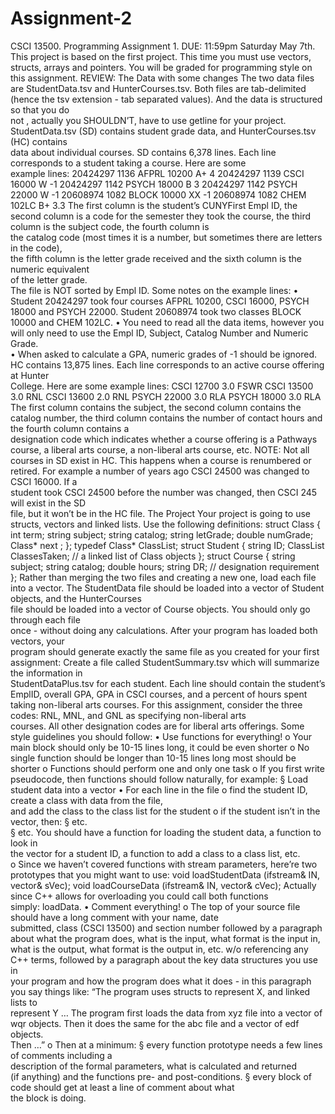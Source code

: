 # Assignment-2

CSCI	13500.	Programming	Assignment	1.
DUE:	11:59pm	Saturday May 7th.
This	project	is	based	on	the	first	project.	This	time	you	must	use	vectors,	structs,	arrays	and	
pointers.	You	will	be	graded	for	programming	style on	this	assignment.	
REVIEW:	The	Data with	some	changes
The	two	data	files	are	StudentData.tsv and	HunterCourses.tsv. Both	files	are	tab-delimited	
(hence	the	tsv extension	- tab	separated	values).	And	the	data	is	structured	so	that	you	do	
not	,	actually	you	SHOULDN’T,	have	to	use	getline	for your	project.
StudentData.tsv	(SD) contains	student	grade	data,	and	HunterCourses.tsv	(HC) contains	
data	about	individual	courses.
SD contains	6,378	lines.	Each	line	corresponds	to	a	student	taking	a	course.	Here	are	some	
example	lines:
20424297 1136				AFPRL 10200 A+ 4
20424297 1139				CSCI 16000 W -1
20424297 1142				PSYCH 18000 B 3
20424297 1142				PSYCH 22000 W -1
20608974 1082				BLOCK 10000 XX -1
20608974 1082				CHEM 102LC B+ 3.3
The	first	column	is	the	student’s	CUNYFirst	Empl	ID,	the	second	column	is	a	code	for	the	
semester	they	took	the	course,	the	third	column	is	the	subject	code,	the	fourth	column	is	
the	catalog	code	(most	times	it	is	a	number,	but	sometimes	there	are	letters	in	the	code),	
the	fifth	column	is	the	letter	grade	received	and	the	sixth	column	is	the	numeric	equivalent	
of	the	letter	grade.	
The	file	is	NOT	sorted	by	Empl	ID.
Some	notes	on	the	example	lines:
• Student	20424297	took	four	courses	AFPRL	10200,	CSCI	16000,	PSYCH	18000	and	
PSYCH	22000.	Student	20608974	took	two	classes	BLOCK	10000	and	CHEM	102LC.
• You	need	to	read	all	the	data	items,	however	you	will	only	need	to	use	the	Empl	ID,	
Subject,	Catalog	Number	and	Numeric	Grade.	
• When	asked	to	calculate	a	GPA,	numeric	grades	of	-1	should	be	ignored.
HC contains	13,875	lines.	Each	line	corresponds	to	an	active	course	offering	at	Hunter	
College.	Here	are	some	example	lines:
CSCI 12700 3.0 FSWR
CSCI	 13500 3.0 RNL
CSCI 13600 2.0 RNL
PSYCH 22000 3.0 RLA
PSYCH 18000 3.0 RLA
The	first	column	contains	the	subject,	the	second	column	contains	the	catalog	number,	the	
third	column	contains	the	number	of	contact	hours	and	the	fourth	column	contains	a	
designation	code	which	indicates	whether	a	course	offering	is	a	Pathways	course,	a	liberal	
arts	course,	a	non-liberal	arts	course,	etc.
NOTE: Not	all	courses	in	SD	exist	in	HC.	This	happens	when	a	course	is	renumbered	or	
retired.	For	example	a	number	of	years	ago	CSCI	24500	was	changed	to	CSCI	16000.	If	a	
student	took	CSCI	24500	before	the	number	was	changed,	then	CSCI	245	will	exist	in	the	SD	
file,	but	it	won’t	be	in	the	HC	file.
The	Project
Your	project	is	going	to	use	structs,	vectors	and	linked	lists.		Use	the	following	definitions:
struct Class
{
 int term;
 string subject;
 string catalog;
 string letGrade;
 double numGrade;
 Class* next ;
};
typedef Class* ClassList;
struct Student
{
 string ID;
 ClassList ClassesTaken; // a linked list of Class objects
};
struct Course
{
 string subject;
 string catalog;
 double hours;
 string DR; // designation requirement
}; 
Rather	than	merging	the	two	files	and	creating	a	new	one,	load	each	file	into	a	vector.	The	
StudentData	file	should	be	loaded	into	a	vector	of	Student	objects,	and	the	HunterCourses	
file	should	be	loaded	into	a	vector	of	Course	objects. You	should	only	go	through	each	file	
once - without	doing	any	calculations.	After	your	program	has	loaded	both	vectors,	 your	
program	should	generate	exactly	the	same	file	as	you	created	for	your	first	assignment:	
Create	a	file called StudentSummary.tsv	which	will	summarize	the	information	in	
StudentDataPlus.tsv for	each	student.	Each	line	should	contain	the	student’s	EmplID,	overall	
GPA,	GPA	in	CSCI courses,	and	a	percent	of	hours	spent	taking	non-liberal	arts	courses.	For	
this	assignment,	consider	the	three	codes:	RNL,	MNL,	and	GNL as	specifying	non-liberal	arts	
courses.	All	other	designation	codes	are	for	liberal	arts	offerings.
Some	style	guidelines	you should follow:
• Use	functions	for	everything!
o Your	main	block	should	only	be	10-15	lines	long,	it	could	be	even	shorter
o No	single	function	should	be	longer	than	10-15	lines	long most	should	be	
shorter
o Functions	should	perform	one	and	only	one	task
o If	you	first	write	pseudocode,	then	functions	should	follow	naturally,	for	
example:
§ Load	student	data	into	a	vector
• For	each	line	in	the	file
o find	the	student	ID,	create	a	class	with	data	from	the	file,	
and	add	the	class	to	the	class	list	for	the	student
o if	the	student	isn’t	in	the	vector,	then:
§ etc.	
§ etc.
You	should	have	a	function	for	loading	the	student	data,	a function	to	look	in	
the	vector	for	a	student	ID,	a function	to	add	a	class	to	a	class	list,	etc.	
o Since	we	haven’t	covered	functions	with	stream	parameters,	here’re	two	
prototypes	that	you	might	want	to	use:
void loadStudentData (ifstream& IN, vector<Student>& sVec);
void loadCourseData (ifstream& IN, vector<Course>& cVec);
Actually	since	C++	allows	for	overloading	you	could	call	both	functions	
simply:	loadData.
• Comment	everything!
o The	top	of	your	source	file	should	have	a	long	comment	with	your	name,	date	
submitted,	class	(CSCI	13500)	and	section	number	followed	by	a	paragraph	
about	what	the	program	does,	what	is	the	input,	what	format	is	the	input	in,	
what	is	the	output,	what	format	is	the	output	in,	etc.	w/o	referencing	any	
C++	terms,	followed	by	a	paragraph	about	the	key	data	structures	you	use	in	
your	program	and	how	the	program	does	what	it	does	- in	this	paragraph	you	
say	things	like:	“The	program	uses	structs	to	represent	X,	and	linked	lists	to	
represent	Y	…	The	program	first	loads	the	data	from	xyz	file	into	a	vector	of	
wqr	objects.	Then	it	does	the	same	for	the	abc	file	and	a	vector	of	edf	objects.	
Then	…”
o Then	at	a	minimum:
§ every	function	prototype	needs	a	few	lines	of	comments	including	a	
description	of	the	formal	parameters,	what	is	calculated and	returned	
(if	anything) and	the	functions	pre- and	post-conditions.
§ every	block	of	code	should	get	at	least	a	line	of	comment	about	what	
the	block	is	doing.
